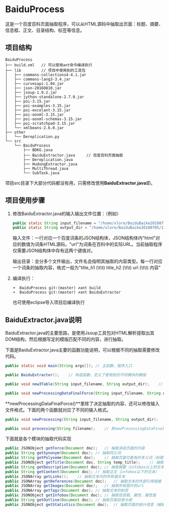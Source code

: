 # BaiduProcess

这是一个百度百科页面抽取程序，可以从HTML源码中抽取出页面：标题、摘要、信息框、正文、目录结构、标签等信息。

## 项目结构

```shell
BaiduProcess
├── build.xml	// 可以使用ant命令编译执行
├── lib			// 项目中使用到的工具包
│   ├── commons-collections4-4.1.jar
│   ├── commons-lang3-3.4.jar
│   ├── curvesapi-1.04.jar
│   ├── json-20160810.jar
│   ├── jsoup-1.9.2.jar
│   ├── jython-standalone-2.7.0.jar
│   ├── poi-3.15.jar
│   ├── poi-examples-3.15.jar
│   ├── poi-excelant-3.15.jar
│   ├── poi-ooxml-3.15.jar
│   ├── poi-ooxml-schemas-3.15.jar
│   ├── poi-scratchpad-3.15.jar
│   └── xmlbeans-2.6.0.jar
├── other
│   └── Dereplication.py
└── src
    └── BaiduProcess
        ├── BDKG.java
        ├── BaiduExtractor.java		// 百度百科页面抽取
        ├── Dereplication.java
        ├── HudongExtractor.java
        ├── MultiThread.java
        └── SubTask.java
```

项目src目录下大部分代码都没有用，只需修改使用**BaiduExtractor.java**即。

## 项目使用步骤

1. 修改BaiduExtractor.java的输入输出文件位置：（例如）

   ```java
   public static String input_filename = "/home/xlore/BaiduBaike20180705/data_final_force_all.txt";
   public static String output_dir = "/home/xlore/BaiduBaike20180705/1_extraction/";
   ```

   输入文件：一行对应一个百度词条的JSON结构体，JSON结构体内"html"对应的数值为词条HTML源码，"url"为词条在百科中的实际URL。当前抽取程序仅需要JSON结构体中存有这两个键值对。

   输出目录：会分多个文件输出，文件名会指明其抽取的内容类型。每一行对应一个词条的抽取内容，格式一般为"title_h1 (\t\t) title_h2 (\t\t) url (\t\t) 内容"

2. 编译执行：

   ```shell
   ➜  BaiduProcess git:(master) ✗ant build
   ➜  BaiduProcess git:(master) ✗ant BaiduExtractor
   ```

   也可使用eclipse导入项目后编译执行

## BaiduExtractor.java说明

BaiduExtractor.java的主要思路，是使用Jsoup工具包对HTML解析提取出其DOM结构，然后根据写定的模版匹配不同的内容，进行抽取。

下面是BaiduExtractor.java主要的函数功能说明，可以根据不同的抽取需要修改代码。

```java
public static void main(String args[]);	// 主函数，程序入口
```

```java
public BaiduExtractor();	// 构造函数，定义了使用到的不同模块的模版
```

```java
public void new3Table(String input_filename, String output_dir);    // 生成同义词表、多义词表、mention表；经过main调用
```

```java
public void newProcessingDataFinalForce(String input_filename, String output_dir);    // 现在使用的抽取函数，里面包含了不同内容抽取的调用代码；经过main调用
```

**newProcessingDataFinalForce()**里除了决定抽取的内容，还可以修改输入文件格式。下面的两个函数就对应了不同的输入格式。

```java
public void newProcessing(String input_filename, String output_dir);	// 和newProcessingDataFinalForce类似；经过main调用
```

```java
public void processing(String filename);	// 和newProcessingDataFinalForce类似，经过main调用
```

下面就是各个模块的抽取代码实现

```java
public JSONObject getForce(Document doc);	// 抽取消歧页面的内容
public String getSynonym(Document doc);	// 抽取同义词
public String getPolyseme(Document doc);	// 抽取页面可能有的多义词（标题下方）
public JSONObject getTitle(Document doc, String temp_title);	// 抽取标题（一级、二级）
public String getDescription(Document doc);	// 抽取摘要（infobox以上的文本）
public String getContent(Document doc);	// 抽取正文（infobox以下的文本）
public JSONArray getLinks();	// 抽取文本内的所有锚文本
public JSONArray getReferences(Document doc);	// 抽取文末的外部引用链接
public JSONArray getImages(Document doc);	// 抽取所有图片的url
public JSONArray getTags(Document doc);	// 抽取文本的标签
public JSONObject getInfobox(Document doc);	// 抽取信息框，属性、属性值
public String getOutline(Document doc);	// 抽取页面目录大纲
public JSONObject getStatistics(Document doc);	// 抽取页面的统计信息（编辑次数、创建时间等）
```

